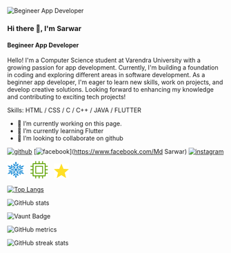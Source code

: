 ![Begineer App Developer](https://arturssmirnovs.github.io/github-profile-readme-generator/images/banner.png)

### Hi there 👋, I'm Sarwar
#### Begineer App Developer

Hello! I'm a Computer Science student at Varendra University with a growing passion for app development. Currently, I'm building a foundation in coding and exploring different areas in software development. As a beginner app developer, I'm eager to learn new skills, work on projects, and develop creative solutions. Looking forward to enhancing my knowledge and contributing to exciting tech projects!

Skills: HTML / CSS / C / C++ / JAVA / FLUTTER

- 🔭 I’m currently working on this page. 
- 🌱 I’m currently learning Flutter 
- 👯 I’m looking to collaborate on github 


[<img src='https://cdn.jsdelivr.net/npm/simple-icons@3.0.1/icons/github.svg' alt='github' height='40'>](https://github.com/sarwar-jahan1)  [<img src='https://cdn.jsdelivr.net/npm/simple-icons@3.0.1/icons/facebook.svg' alt='facebook' height='40'>](https://www.facebook.com/Md Sarwar)  [<img src='https://cdn.jsdelivr.net/npm/simple-icons@3.0.1/icons/instagram.svg' alt='instagram' height='40'>](https://www.instagram.com/Sarwar/)  

<a href='https://archiveprogram.github.com/'><img src='https://raw.githubusercontent.com/acervenky/animated-github-badges/master/assets/acbadge.gif' width='40' height='40'></a> <a href='https://docs.github.com/en/developers'><img src='https://raw.githubusercontent.com/acervenky/animated-github-badges/master/assets/devbadge.gif' width='40' height='40'></a> <a href='https://stars.github.com/'><img src='https://raw.githubusercontent.com/acervenky/animated-github-badges/master/assets/starbadge.gif' width='35' height='35'></a> 

[![Top Langs](https://github-readme-stats.vercel.app/api/top-langs/?username=sarwar-jahan1)](https://github.com/anuraghazra/github-readme-stats)

![GitHub stats](https://github-readme-stats.vercel.app/api?username=sarwar-jahan1&show_icons=true&count_private=true)  

![Vaunt Badge](https://api.vaunt.dev/v1/github/entities/sarwar-jahan1/contributions?format=svg&private=true)  

![GitHub metrics](https://metrics.lecoq.io/sarwar-jahan1)  

![GitHub streak stats](https://streak-stats.demolab.com/?user=sarwar-jahan1)  




